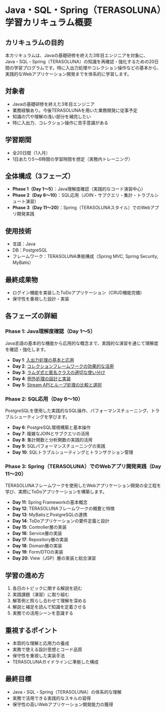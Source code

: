 # Java・SQL・Spring（TERASOLUNA）学習カリキュラム概要

## カリキュラムの目的
本カリキュラムは、Javaの基礎研修を終えた3年目エンジニアを対象に、Java・SQL・Spring（TERASOLUNA）の知識を再確認・強化するための20日間の学習プログラムです。特に入出力処理やコレクション操作などの基本から、実践的なWebアプリケーション開発までを体系的に学習します。

## 対象者
- Javaの基礎研修を終えた3年目エンジニア
- 業務経験あり。今後TERASOLUNAを用いた業務開発に従事予定
- 知識の穴や理解の浅い部分を補完したい
- 特に入出力、コレクション操作に苦手意識がある

## 学習期間
- 全20日間（1人月）
- 1日あたり5〜6時間の学習時間を想定（実務内トレーニング）

## 全体構成（3フェーズ）
- **Phase 1（Day 1〜5）**：Java理解度確認（実践的なコード演習中心）
- **Phase 2（Day 6〜10）**：SQL応用（JOIN・サブクエリ・集計・トラブルシュート演習）
- **Phase 3（Day 11〜20）**：Spring（TERASOLUNAスタイル）でのWebアプリ開発実践

## 使用技術
- 言語：Java
- DB：PostgreSQL
- フレームワーク：TERASOLUNA準拠構成（Spring MVC, Spring Security, MyBatis）

## 最終成果物
- ログイン機能を実装したToDoアプリケーション（CRUD機能完備）
- 保守性を重視した設計・実装

## 各フェーズの詳細

### Phase 1: Java理解度確認（Day 1〜5）
Java言語の基本的な機能から応用的な概念まで、実践的な演習を通じて理解度を確認・強化します。

- **Day 1**: <a href="https://kj-saito-com.github.io/java_sql_spring_curriculum/phase1/day1">入出力処理の基本と応用 </a>
- **Day 2**: <a href="https://kj-saito-com.github.io/java_sql_spring_curriculum/phase1/day2">コレクションフレームワークの効果的な活用</a>
- **Day 3**: <a href="https://kj-saito-com.github.io/java_sql_spring_curriculum/phase1/day3">ラムダ式と匿名クラスの適切な使い分け</a>
- **Day 4**: <a href="https://kj-saito-com.github.io/java_sql_spring_curriculum/phase1/day4">例外処理の設計と実装</a>
- **Day 5**: <a href="https://kj-saito-com.github.io/java_sql_spring_curriculum/phase1/day5">Stream APIとループ処理の比較と選択</a>

### Phase 2: SQL応用（Day 6〜10）
PostgreSQLを使用した実践的なSQL操作、パフォーマンスチューニング、トラブルシューティングを学びます。

- **Day 6**: PostgreSQL環境構築と基本操作
- **Day 7**: 複雑なJOINとサブクエリの活用
- **Day 8**: 集計関数と分析関数の実践的活用
- **Day 9**: SQLパフォーマンスチューニングの実践
- **Day 10**: SQLトラブルシューティングとトランザクション管理

### Phase 3: Spring（TERASOLUNA）でのWebアプリ開発実践（Day 11〜20）
TERASOLUNAフレームワークを使用したWebアプリケーション開発の全工程を学び、実際にToDoアプリケーションを構築します。

- **Day 11**: Spring Frameworkの基本概念
- **Day 12**: TERASOLUNAフレームワークの概要と特徴
- **Day 13**: MyBatisとPostgreSQLの連携
- **Day 14**: ToDoアプリケーションの要件定義と設計
- **Day 15**: Controller層の実装
- **Day 16**: Service層の実装
- **Day 17**: Repository層の実装
- **Day 18**: Domain層の実装
- **Day 19**: Form/DTOの実装
- **Day 20**: View（JSP）層の実装と総合演習

## 学習の進め方
1. 各日のトピックに関する解説を読む
2. 実践課題（演習）に取り組む
3. 解答例と照らし合わせて理解を深める
4. 解説と補足を読んで知識を定着させる
5. 実務での活用シーンを意識する

## 重視するポイント
- 本質的な理解と応用力の養成
- 実務で使える設計思想とコード品質
- 保守性を重視した実装手法
- TERASOLUNAガイドラインに準拠した構成

## 最終目標
- Java・SQL・Spring（TERASOLUNA）の体系的な理解
- 実務で活用できる実践的なスキルの習得
- 保守性の高いWebアプリケーション開発能力の獲得
